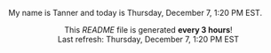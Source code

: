 My name is Tanner and today is Thursday, December 7, 1:20 PM EST.

<p align="center">This <i>README</i> file is generated <b>every 3 hours</b>!</br>Last refresh: Thursday, December 7, 1:20 PM EST<br /></p>
